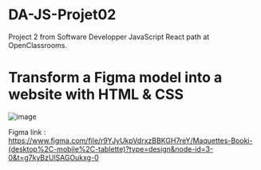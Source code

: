 # DA-JS-Projet02
 
Project 2 from Software Developper JavaScript React path at OpenClassrooms.

# Transform a Figma model into a website with HTML & CSS

![image](https://github.com/FischKevin/DA-JS-Projet02/assets/53255309/64df9d45-c29d-4a18-b1e0-98fb6f94cf38)

Figma link : https://www.figma.com/file/r9YJyUkpVdrxzBBKGH7reY/Maquettes-Booki-(desktop%2C-mobile%2C-tablette)?type=design&node-id=3-0&t=g7kyBzUlSAGOukxg-0

